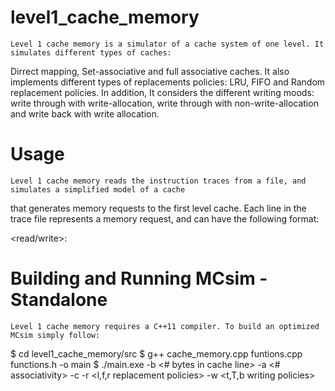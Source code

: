 # level1_cache_memory
	Level 1 cache memory is a simulator of a cache system of one level. It simulates different types of caches: 
Dirrect mapping, Set-associative and full associative caches. It also implements different types of replacements 
policies: LRU, FIFO and Random replacement policies. In addition, It considers the different writing moods: write 
through with write-allocation, write through with non-write-allocation and write back with write allocation.


# Usage
	Level 1 cache memory reads the instruction traces from a file, and simulates a simplified model of a cache 
that generates memory requests to the first level cache. Each line in the trace file represents a memory request, and 
can have the following format:

<read/write>:<addr>


# Building and Running MCsim - Standalone
	Level 1 cache memory requires a C++11 compiler. To build an optimized MCsim simply follow:

 $ cd level1_cache_memory/src
 $ g++ cache_memory.cpp funtions.cpp functions.h -o main
 $ ./main.exe -b <# bytes in cache line> -a <# associativity> -c <cache size> -r <l,f,r replacement policies> -w <t,T,b writing policies>
